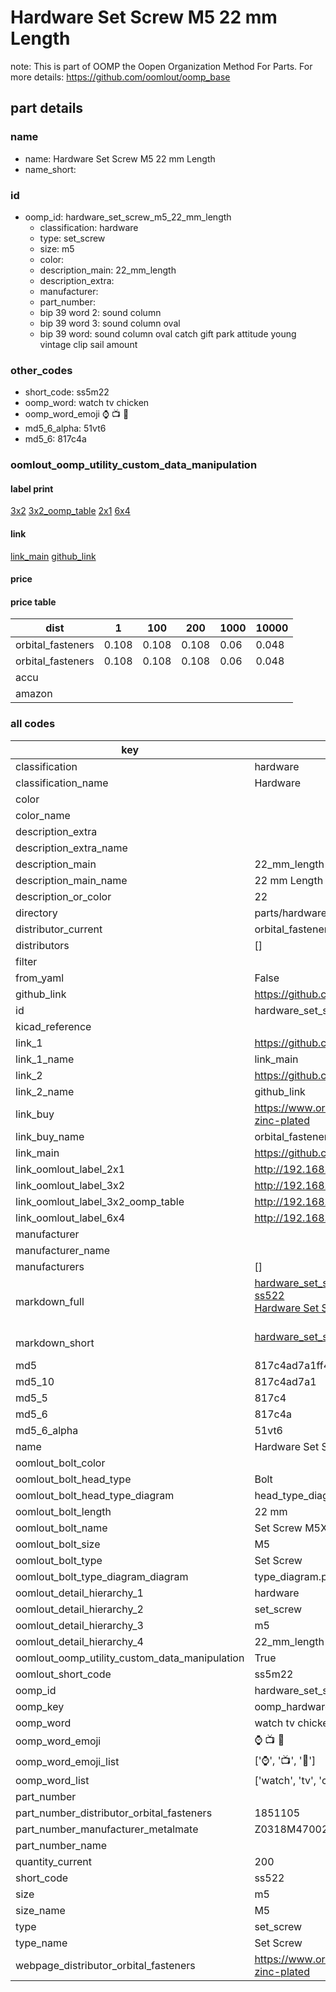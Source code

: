 # Hardware Set Screw M5 22 mm Length  

note: This is part of OOMP the Oopen Organization Method For Parts. For more details: https://github.com/oomlout/oomp_base

##  part details





### name
* name: Hardware Set Screw M5 22 mm Length
* name_short: 
### id
* oomp_id: hardware_set_screw_m5_22_mm_length
  * classification: hardware
  * type: set_screw
  * size: m5
  * color: 
  * description_main: 22_mm_length
  * description_extra: 
  * manufacturer: 
  * part_number: 
  * bip 39 word 2: sound column
  * bip 39 word 3: sound column oval
  * bip 39 word: sound column oval catch gift park attitude young vintage clip sail amount

### other_codes
* short_code: ss5m22
* oomp_word: watch tv chicken
* oomp_word_emoji :watch: :tv: :chicken:
* md5_6_alpha: 51vt6
* md5_6: 817c4a






### oomlout_oomp_utility_custom_data_manipulation
#### label print
[3x2](http://192.168.1.245:1112/?label=oomp%2051vt6)
[3x2_oomp_table](http://192.168.1.107:1112/?label=oomp%2051vt6)
[2x1](http://192.168.1.242:1112/?label=oomp%2051vt6)
[6x4](http://192.168.1.55:1112/?label=oomp%2051vt6)    

#### link

[link_main](https://github.com/oomlout/oomlout_oomp_current_version_messy/tree/main/parts/hardware_set_screw_m5_22_mm_length) [github_link](https://github.com/oomlout/oomlout_oomp_part_src/tree/main/parts/hardware_set_screw_m5_22_mm_length)                             

#### price

#### price table
| dist | 1 | 100 | 200 | 1000 | 10000 |
|------|---|-----|-----|------|-------|
| orbital_fasteners | 0.108 | 0.108 | 0.108 | 0.06 | 0.048 |
| orbital_fasteners | 0.108 | 0.108 | 0.108 | 0.06 | 0.048 | 
| accu |  |  |  |  |  | 
| amazon |  |  |  |  |  | 















### all codes 
| key | value |  
| --- | --- |  
| classification | hardware |  
| classification_name | Hardware |  
| color |  |  
| color_name |  |  
| description_extra |  |  
| description_extra_name |  |  
| description_main | 22_mm_length |  
| description_main_name | 22 mm Length |  
| description_or_color | 22 |  
| directory | parts/hardware_set_screw_m5_22_mm_length |  
| distributor_current | orbital_fasteners |  
| distributors | [] |  
| filter |  |  
| from_yaml | False |  
| github_link | https://github.com/oomlout/oomlout_oomp_part_src/tree/main/parts/hardware_set_screw_m5_22_mm_length |  
| id | hardware_set_screw_m5_22_mm_length |  
| kicad_reference |  |  
| link_1 | https://github.com/oomlout/oomlout_oomp_current_version_messy/tree/main/parts/hardware_set_screw_m5_22_mm_length |  
| link_1_name | link_main |  
| link_2 | https://github.com/oomlout/oomlout_oomp_part_src/tree/main/parts/hardware_set_screw_m5_22_mm_length |  
| link_2_name | github_link |  
| link_buy | https://www.orbitalfasteners.co.uk/products/m5-x-22-hexagon-head-set-screws-high-tensile-grade-8-8-bright-zinc-plated |  
| link_buy_name | orbital_fasteners |  
| link_main | https://github.com/oomlout/oomlout_oomp_current_version_messy/tree/main/parts/hardware_set_screw_m5_22_mm_length |  
| link_oomlout_label_2x1 | http://192.168.1.242:1112/?label=oomp%2051vt6 |  
| link_oomlout_label_3x2 | http://192.168.1.245:1112/?label=oomp%2051vt6 |  
| link_oomlout_label_3x2_oomp_table | http://192.168.1.107:1112/?label=oomp%2051vt6 |  
| link_oomlout_label_6x4 | http://192.168.1.55:1112/?label=oomp%2051vt6 |  
| manufacturer |  |  
| manufacturer_name |  |  
| manufacturers | [] |  
| markdown_full | [hardware_set_screw_m5_22_mm_length](https://github.com/oomlout/oomlout_oomp_current_version_messy/tree/main/parts/hardware_set_screw_m5_22_mm_length)<br>[ss522](https://github.com/oomlout/oomlout_oomp_current_version_messy/tree/main/parts/hardware_set_screw_m5_22_mm_length)<br>[Hardware Set Screw M5 22 Mm Length](https://github.com/oomlout/oomlout_oomp_current_version_messy/tree/main/parts/hardware_set_screw_m5_22_mm_length)<br><br> |  
| markdown_short | [hardware_set_screw_m5_22_mm_length](https://github.com/oomlout/oomlout_oomp_current_version_messy/tree/main/parts/hardware_set_screw_m5_22_mm_length)<br><br> |  
| md5 | 817c4ad7a1ff41d68130e2413b4b767e |  
| md5_10 | 817c4ad7a1 |  
| md5_5 | 817c4 |  
| md5_6 | 817c4a |  
| md5_6_alpha | 51vt6 |  
| name | Hardware Set Screw M5 22 mm Length |  
| oomlout_bolt_color |  |  
| oomlout_bolt_head_type | Bolt |  
| oomlout_bolt_head_type_diagram | head_type_diagram.png |  
| oomlout_bolt_length | 22 mm |  
| oomlout_bolt_name | Set Screw M5X22 mm  (Bolt) |  
| oomlout_bolt_size | M5 |  
| oomlout_bolt_type | Set Screw |  
| oomlout_bolt_type_diagram_diagram | type_diagram.png |  
| oomlout_detail_hierarchy_1 | hardware |  
| oomlout_detail_hierarchy_2 | set_screw |  
| oomlout_detail_hierarchy_3 | m5 |  
| oomlout_detail_hierarchy_4 | 22_mm_length |  
| oomlout_oomp_utility_custom_data_manipulation | True |  
| oomlout_short_code | ss5m22 |  
| oomp_id | hardware_set_screw_m5_22_mm_length |  
| oomp_key | oomp_hardware_set_screw_m5_22_mm_length |  
| oomp_word | watch tv chicken |  
| oomp_word_emoji | :watch: :tv: :chicken: |  
| oomp_word_emoji_list | [':watch:', ':tv:', ':chicken:'] |  
| oomp_word_list | ['watch', 'tv', 'chicken'] |  
| part_number |  |  
| part_number_distributor_orbital_fasteners | 1851105 |  
| part_number_manufacturer_metalmate | Z0318M470022 |  
| part_number_name |  |  
| quantity_current | 200 |  
| short_code | ss522 |  
| size | m5 |  
| size_name | M5 |  
| type | set_screw |  
| type_name | Set Screw |  
| webpage_distributor_orbital_fasteners | https://www.orbitalfasteners.co.uk/products/m5-x-22-hexagon-head-set-screws-high-tensile-grade-8-8-bright-zinc-plated |  
